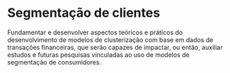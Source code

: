 # Segmentação de clientes

Fundamentar e desenvolver aspectos teóricos e práticos do desenvolvimento de modelos de clusterização com base em dados de transações financeiras, que serão capazes de impactar, ou então, auxiliar estudos e futuras pesquisas vinculadas ao uso de modelos de segmentação de consumidores.
